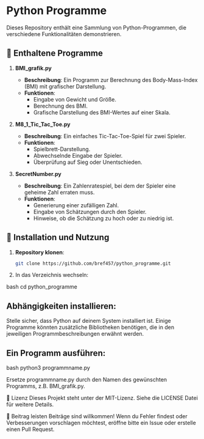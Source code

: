 # Python Programme

Dieses Repository enthält eine Sammlung von Python-Programmen, die verschiedene Funktionalitäten demonstrieren.

## 📂 Enthaltene Programme

1. **BMI_grafik.py**
   - **Beschreibung**: Ein Programm zur Berechnung des Body-Mass-Index (BMI) mit grafischer Darstellung.
   - **Funktionen**:
     - Eingabe von Gewicht und Größe.
     - Berechnung des BMI.
     - Grafische Darstellung des BMI-Wertes auf einer Skala.

2. **M8_1_Tic_Tac_Toe.py**
   - **Beschreibung**: Ein einfaches Tic-Tac-Toe-Spiel für zwei Spieler.
   - **Funktionen**:
     - Spielbrett-Darstellung.
     - Abwechselnde Eingabe der Spieler.
     - Überprüfung auf Sieg oder Unentschieden.

3. **SecretNumber.py**
   - **Beschreibung**: Ein Zahlenratespiel, bei dem der Spieler eine geheime Zahl erraten muss.
   - **Funktionen**:
     - Generierung einer zufälligen Zahl.
     - Eingabe von Schätzungen durch den Spieler.
     - Hinweise, ob die Schätzung zu hoch oder zu niedrig ist.

## 🚀 Installation und Nutzung

1. **Repository klonen**:

   ```bash
   git clone https://github.com/bref457/python_programme.git
2. In das Verzeichnis wechseln:

bash
cd python_programme

## Abhängigkeiten installieren:

Stelle sicher, dass Python auf deinem System installiert ist. Einige Programme könnten zusätzliche Bibliotheken benötigen, die in den jeweiligen Programmbeschreibungen erwähnt werden.

## Ein Programm ausführen:

bash
python3 programmname.py

Ersetze programmname.py durch den Namen des gewünschten Programms, z.B. BMI_grafik.py.

📝 Lizenz
Dieses Projekt steht unter der MIT-Lizenz. Siehe die LICENSE Datei für weitere Details.

🤝 Beitrag leisten
Beiträge sind willkommen! Wenn du Fehler findest oder Verbesserungen vorschlagen möchtest, eröffne bitte ein Issue oder erstelle einen Pull Request.
